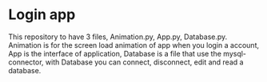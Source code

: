 # Login app
This repository to have 3 files, Animation.py, App.py, Database.py. Animation is for the screen load animation of app when you login a account, App is the interface of application, Database is a file that use the mysql-connector, with Database you can connect, disconnect, edit and read a database.
